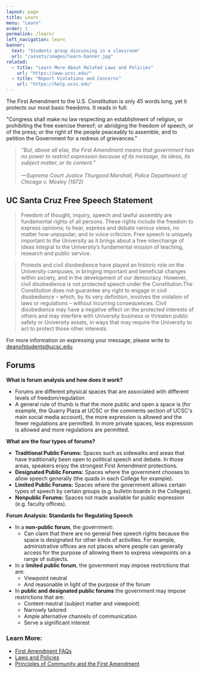 ```yaml
---
layout: page
title: Learn
menu: "Learn"
order: 1
permalink: /learn/
left_navigation: learn
banner:
  text: "Students group discussing in a classroom"
  url: "/assets/images/learn-banner.jpg"
related:
  - title: "Learn More About Related Laws and Policies"
    url: "https://www.ucsc.edu/"
  - title: "Report Violations and Concerns"
    url: "https://help.ucsc.edu"
---
```


The First Amendment to the U.S. Constitution is only 45 words long, yet it protects our most basic freedoms. It reads in full:

"Congress shall make no law respecting an establishment of religion, or prohibiting the free exercise thereof; or abridging the freedom of speech, or of the press; or the right of the people peaceably to assemble, and to petition the Government for a redress of grievances."
<br>
>*“But, above all else, the First Amendment means that government has no power to restrict expression because of its message, its ideas, its subject matter, or its content.”<br/><br />
—Supreme Court Justice Thurgood Marshall, Police Department of Chicago v. Mosley (1972)*


## UC Santa Cruz Free Speech Statement

> Freedom of thought, inquiry, speech and lawful assembly are fundamental rights of all persons. These rights include the freedom to express opinions; to hear, express and debate various views, no matter how unpopular; and to voice criticism. Free speech is uniquely important to the University as it brings about a free interchange of ideas integral to the University’s fundamental mission of teaching, research and public service.

> Protests and civil disobedience have played an historic role on the University campuses, in bringing important and beneficial changes within society, and in the development of our democracy. However, civil disobedience is not protected speech under the Constitution.The Constitution does not guarantee any right to engage in civil disobedience – which, by its very definition, involves the violation of laws or regulations – without incurring consequences. Civil disobedience may have a negative effect on the protected interests of others and may interfere with University business or threaten public safety or University assets, in ways that may require the University to act to protect those other interests.

For more information on expressing your message, please write to [deanofstudents@ucsc.edu](mailto:deanofstudents@ucsc.edu)

## Forums

  **What is forum analysis and how does it work?**

- Forums are different physical spaces that are associated with different levels of freedom/regulation
- A general rule of thumb is that the more public and open a space is (for example, the Quarry Plaza at UCSC or the comments section of UCSC's main social media account), the more expression is allowed and the fewer regulations are permitted. In more private spaces, less expression is allowed and more regulations are permitted.
 

**What are the four types of forums?**

- **Traditional Public Forums:** Spaces such as sidewalks and areas that have traditionally been open to political speech and debate. In those areas, speakers enjoy the strongest First Amendment protections.
- **Designated Public Forums:** Spaces where the government chooses to allow speech generally (the quads in each College for example).
- **Limited Public Forums:** Spaces where the government allows certain types of speech by certain groups (e.g. bulletin boards in the Colleges).
- **Nonpublic Forums:** Spaces not made available for public expression (e.g. faculty offices).

  
**Forum Analysis: Standards for Regulating Speech**

- In a **non-public forum**, the government:
    - Can claim that there are no general free speech rights because the space is designated for other kinds of activities. For example, administrative offices are not places where people can generally access for the purpose of allowing them to express viewpoints on a range of subjects.
- In a l**imited public forum**, the government may impose restrictions that are:
    - Viewpoint neutral
    - And reasonable in light of the purpose of the forum
- In **public and designated public forums** the government may impose restrictions that are:
    - Content-neutral (subject matter and viewpoint)
    - Narrowly tailored
    - Ample alternative channels of communication
    - Serve a significant interest

  

### Learn More:
* [First Amendment FAQs](first-amendment-faqs.html)
* [Laws and Policies](laws-policies.html)
* [Principles of Community and the First Amendment](principles-community-first-amendment.html)


